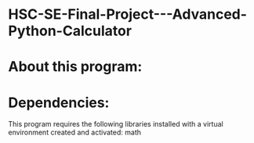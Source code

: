 # HSC-SE-Final-Project---Advanced-Python-Calculator

# About this program:

# Dependencies:
This program requires the following libraries installed with a virtual environment created and activated:
math
